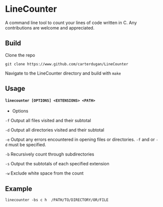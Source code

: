 # LineCounter
A command line tool to count your lines of code written in C.
Any contributions are welcome and appreciated.

## Build

Clone the repo

`git clone https://www.github.com/carterdugan/LineCounter`

Navigate to the LineCounter directory and build with `make`

## Usage
#### `linecounter [OPTIONS] <EXTENSIONS> <PATH>`

  * Options


  `-f` Output all files visited and their subtotal

  `-d` Output all directories visited and their subtotal

  `-e` Output any errors encountered in opening files or directories. `-f` and or `-d` must be specified.

  `-b` Recursively count through subdirectories

  `-s` Output the subtotals of each specified extension

  `-w` Exclude white space from the count

## Example
`linecounter -bs c h  /PATH/TO/DIRECTORY/OR/FILE`
